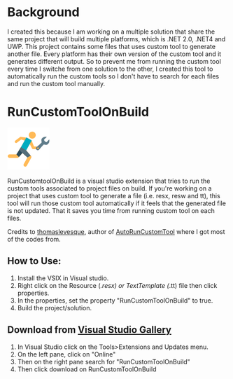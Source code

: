 # Background
I created this because I am working on a multiple solution that share the same project that will build multiple platforms, which is .NET 2.0, .NET4 and UWP. This project contains some files that uses custom tool to generate another file. Every platform has their own version of the custom tool and it generates different output. So to prevent me from running the custom tool every time I switche from one solution to the other, I created this tool to automatically run the custom tools so I don't have to search for each files and run the custom tool manually.

# RunCustomToolOnBuild
![alt text](https://github.com/lancecontreras/RunCustomToolOnBuild/blob/master/RunTool.png)

RunCustomtoolOnBuild is a visual studio extension that tries to run the custom tools associated to project files on build. If you're working on a project that uses custom tool to generate a file (i.e. resx, resw and tt), this tool will run those custom tool automatically if it feels that the generated file is not updated. That it saves you time from running custom tool on each files.

Credits to [thomaslevesque](https://github.com/thomaslevesque), author of [AutoRunCustomTool](https://github.com/thomaslevesque/AutoRunCustomTool) where I got most of the codes from.

## How to Use:

1. Install the VSIX in Visual studio.
2. Right click on the Resource (*.resx) or TextTemplate (*.tt) file then click properties.
3. In the properties, set the property "RunCustomToolOnBuild" to true.
4. Build the project/solution.

## Download from [Visual Studio Gallery](https://marketplace.visualstudio.com/items?itemName=LanceContreras.RunCustomToolOnBuild)
1. In Visual Studio click on the Tools>Extensions and Updates menu.
2. On the left pane, click on "Online"
3. Then on the right pane search for "RunCustomToolOnBuild"
4. Then click download on RunCustomToolOnBuild
